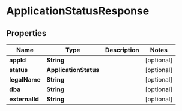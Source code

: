 

# ApplicationStatusResponse


## Properties

| Name | Type | Description | Notes |
|------------ | ------------- | ------------- | -------------|
|**appId** | **String** |  |  [optional] |
|**status** | **ApplicationStatus** |  |  [optional] |
|**legalName** | **String** |  |  [optional] |
|**dba** | **String** |  |  [optional] |
|**externalId** | **String** |  |  [optional] |



